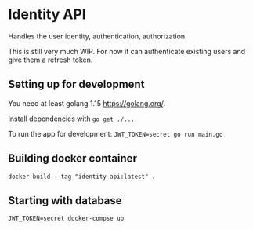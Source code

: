 # Identity API
Handles the user identity, authentication, authorization.

This is still very much WIP. For now it can authenticate existing users and give them a refresh token.

## Setting up for development
You need at least golang 1.15 https://golang.org/.

Install dependencies with `go get ./...` 

To run the app for development:
`JWT_TOKEN=secret go run main.go`

## Building docker container
`docker build --tag "identity-api:latest" .`

## Starting with database
`JWT_TOKEN=secret docker-compse up`

